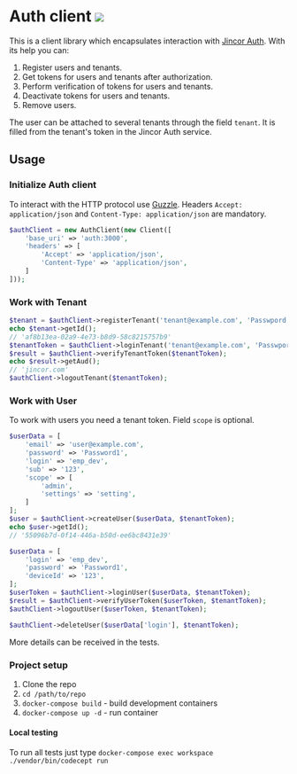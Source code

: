 Auth client
![](https://travis-ci.org/JincorTech/auth-php-client.svg?branch=master)
===========

This is a client library which encapsulates interaction with [Jincor Auth](https://github.com/JincorTech/backend-auth). With its help you can:
1. Register users and tenants.
2. Get tokens for users and tenants after authorization.
3. Perform verification of tokens for users and tenants.
4. Deactivate tokens for users and tenants.
5. Remove users.

The user can be attached to several tenants through the field `tenant`. It is filled from the tenant's token in the Jincor Auth service.

Usage
-----
### Initialize Auth client
To interact with the HTTP protocol use [Guzzle](https://github.com/guzzle/guzzle). Headers `Accept: application/json` and `Content-Type: application/json` are mandatory.

```php
$authClient = new AuthClient(new Client([
    'base_uri' => 'auth:3000',
    'headers' => [
        'Accept' => 'application/json',
        'Content-Type' => 'application/json',
    ]
]));
```

### Work with Tenant
```php
$tenant = $authClient->registerTenant('tenant@example.com', 'Passwpord');
echo $tenant->getId();
// 'af8b13ea-02a9-4e73-b8d9-58c8215757b9'
$tenantToken = $authClient->loginTenant('tenant@example.com', 'Passwpord');
$result = $authClient->verifyTenantToken($tenantToken);
echo $result->getAud();
// 'jincor.com'
$authClient->logoutTenant($tenantToken);
```

### Work with User
To work with users you need a tenant token. Field `scope` is optional.
```php
$userData = [
    'email' => 'user@example.com',
    'password' => 'Password1',
    'login' => 'emp_dev',
    'sub' => '123',
    'scope' => [
        'admin',
        'settings' => 'setting',
    ]
];
$user = $authClient->createUser($userData, $tenantToken);
echo $user->getId();
// '55096b7d-0f14-446a-b50d-ee6bc8431e39'

$userData = [
    'login' => 'emp_dev',
    'password' => 'Password1',
    'deviceId' => '123',
];
$userToken = $authClient->loginUser($userData, $tenantToken);
$result = $authClient->verifyUserToken($userToken, $tenantToken);
$authClient->logoutUser($userToken, $tenantToken);

$authClient->deleteUser($userData['login'], $tenantToken);
```

More details can be received in the tests.

### Project setup
1. Clone the repo
2. `cd /path/to/repo`
3. `docker-compose build` - build development containers
4. `docker-compose up -d` - run container

#### Local testing
To run all tests just type `docker-compose exec workspace ./vendor/bin/codecept run`
